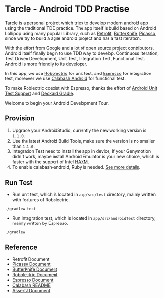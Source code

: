# Tarcle - Android TDD Practise

Tarcle is a personal project which tries to develop modern android app using the traditional TDD practice. The app itself 
is build based on Android Lollipop using many popular Library, such as [Retrofit](https://github.com/square/retrofit),
[ButterKnife](https://github.com/JakeWharton/butterknife), [Picasso](https://github.com/square/picasso), since we try to
build a agile android project and has a fast iteration.

With the effort from Google and a lot of open source project contributors, Android itself finally begin to use TDD way to
develop. Continuous Iteration, Test Driven Development, Unit Test, Integration Test, Functional Test. Android is more friendly
to its developer.

In this app, we use [Robolectric](http://robolectric.org/) for unit test, and [Espresso](https://code.google.com/p/android-test-kit/wiki/Espresso)
for integration test, moreover we use [Calabash Android](https://github.com/calabash/calabash-android) for functional test.

To make Roblectric coexist with Espresso, thanks the effort of [Android Unit Test Support](http://tools.android.com/tech-docs/unit-testing-support) 
and [Deckard Gradle](https://github.com/robolectric/deckard-gradle).

Welcome to begin your Android Development Tour.

## Provision

1. Upgrade your AndroidStudio, currently the new working version is `1.1.0`.
2. Use the latest Android Build Tools, make sure the version is no smaller than `1.1.0`.
3. Integration Test need to install the app in device, If your Genymotion didn't work, maybe install Android Emulator is your new choice,
which is faster with the support of Intel [HAXM](https://software.intel.com/en-us/android/articles/intel-hardware-accelerated-execution-manager/).
4. To enable calabash-android, Ruby is needed. [See more details](https://github.com/calabash/calabash-android/blob/master/README.md).

## Run Test

* Run unit test, which is located in `app/src/test` directory, mainly written with features of Robolectric.
```
./gradlew test
```

* Run integration test, which is located in `app/src/androidTest` directory, mainly written by Espresso.
```
./gradlew 
```

## Reference

* [Retrofit Document](http://square.github.io/retrofit/)
* [Picasso Document](http://square.github.io/picasso/)
* [ButterKnife Document](http://jakewharton.github.io/butterknife/)
* [Robolectric Document](http://robolectric.org/getting-started/)
* [Espresso Document](https://code.google.com/p/android-test-kit/wiki/EspressoStartGuide)
* [Calabash README](https://github.com/calabash/calabash-android)
* [AssertJ Document](http://joel-costigliola.github.io/assertj/assertj-core.html)




